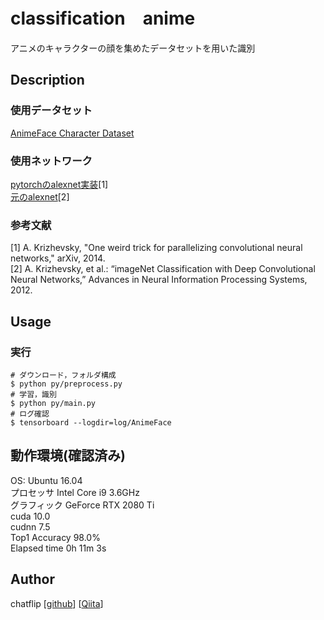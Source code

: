 classification　anime
====
アニメのキャラクターの顔を集めたデータセットを用いた識別

## Description
### 使用データセット
[AnimeFace Character Dataset](http://www.nurs.or.jp/%7Enagadomi/animeface-character-dataset/README.html)

### 使用ネットワーク
[pytorchのalexnet実装](https://arxiv.org/abs/1404.5997)[1]  
[元のalexnet](http://yann.lecun.com/exdb/publis/pdf/lecun-01a.pdf)[2]  

### 参考文献
[1] A. Krizhevsky, "One weird trick for parallelizing convolutional neural networks," arXiv, 2014.  
[2] A. Krizhevsky, et al.: “imageNet Classification with Deep Convolutional Neural Networks,” Advances in Neural Information Processing Systems, 2012.  

## Usage
### 実行
```
# ダウンロード，フォルダ構成
$ python py/preprocess.py
# 学習，識別
$ python py/main.py
# ログ確認
$ tensorboard --logdir=log/AnimeFace
```

## 動作環境(確認済み)
OS: Ubuntu 16.04  
プロセッサ Intel Core i9 3.6GHz  
グラフィック GeForce RTX 2080 Ti  
cuda 10.0  
cudnn 7.5  
Top1 Accuracy 98.0%  
Elapsed time 0h 11m 3s  

## Author
chatflip
[[github](https://github.com/chatflip)]
[[Qiita](https://qiita.com/chat-flip)]  
